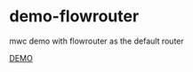 # demo-flowrouter
mwc demo with flowrouter as the default router

<a href="http://mwc-flow.meteor.com" target="_blank">DEMO</a>
